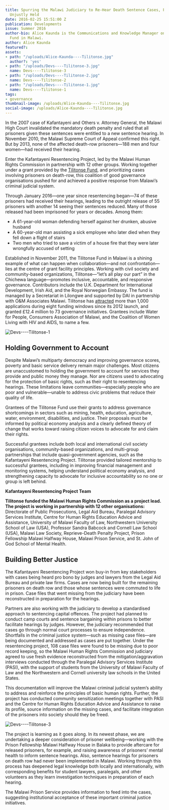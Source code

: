 ```yaml
---
title: Spurring the Malawi Judiciary to Re-Hear Death Sentence Cases, Free Prisoners
  Unjustly Held
date: 2016-02-25 15:51:00 Z
publication: Developments
issue: Summer 2016
author-bio: Alice Kaunda is the Communications and Knowledge Manager on the Tilitonse
  Fund in Malawi.
author: Alice Kaunda
featured?: 
assets:
- path: "/uploads/Alice-Kaunda----Tilitonse.jpg"
  author?: 'yes'
- path: "/uploads/Devs----Tilitonse-3.jpg"
  name: Devs----Tilitonse-3
- path: "/uploads/Devs----Tilitonse-2.jpg"
  name: Devs----Tilitonse-2
- path: "/uploads/Devs----Tilitonse-1.jpg"
  name: Devs----Tilitonse-1
tags:
- governance
thumbnail-image: /uploads/Alice-Kaunda----Tilitonse.jpg
social-image: /uploads/Alice-Kaunda----Tilitonse.jpg
---
```


In the 2007 case of Kafantayeni and Others v. Attorney General, the Malawi High Court invalidated the mandatory death penalty and ruled that all prisoners given these sentences were entitled to a new sentence hearing. In November 2010, the Malawi Supreme Court of Appeal confirmed this right. But by 2013, none of the affected death-row prisoners—188 men and four women—had received their hearing.




Enter the Kafantayeni Resentencing Project, led by the Malawi Human Rights Commission in partnership with 12 other groups. Working together under a grant provided by the [Tilitonse Fund](http://dai.com/our-work/projects/malawi%E2%80%94tilitonse-fund), and prioritizing cases involving prisoners on death-row, this coalition of good governance organisations pushed for and achieved a positive response from Malawi’s criminal judicial system. 

Through January 2016—one year since resentencing began—74 of these prisoners had received their hearings, leading to the outright release of 55 prisoners with another 14 seeing their sentences reduced. Many of those released had been imprisoned for years or decades. Among them:

* A 61-year-old woman defending herself against her drunken, abusive husband
* A 60-year-old man assisting a sick employee who later died when they fell down a flight of stairs
* Two men who tried to save a victim of a house fire that they were later wrongfully accused of setting

Established in November 2011, the Tilitonse Fund in Malawi is a shining example of what can happen when collaboration—and not confrontation—lies at the centre of grant facility principles. Working with civil society and community-based organizations, Tilitonse—“let’s all play our part” in the Chichewa language—promotes inclusive, accountable, and responsive governance. Contributors include the U.K. Department for International Development, Irish Aid, and the Royal Norwegian Embassy. The fund is managed by a Secretariat in Lilongwe and supported by DAI in partnership with O&M Associates Malawi. Tilitonse has [attracted](http://tilitonsefund.org/) more than 1,000 applications during eight funding windows since its 2012 launch, and granted £12.4 million to 73 governance initiatives. Grantees include Water for People, Consumers Association of Malawi, and the Coalition of Women Living with HIV and AIDS, to name a few.

![Devs----Tilitonse-1](/uploads/Devs----Tilitonse-1.jpg "Baison Kaula, left, of Khoswe village, Balaka, celebrates his release from prison.") 

## Holding Government to Account ##

Despite Malawi’s multiparty democracy and improving governance scores, poverty and basic service delivery remain major challenges. Most citizens are unaccustomed to holding the government to account for services they provide and public money they manage. Nor are citizens used to advocating for the protection of basic rights, such as their right to resentencing hearings. These limitations leave communities—especially people who are poor and vulnerable—unable to address civic problems that reduce their quality of life.

Grantees of the Tilitonse Fund use their grants to address governance shortcomings in sectors such as mining, health, education, agriculture, water, environment, disabilities, and justice. Their proposals must be informed by political economy analysis and a clearly defined theory of change that works toward raising citizen voices to advocate for and claim their rights.

Successful grantees include both local and international civil society organisations, community-based organizations, and multi-group partnerships that include quasi-government agencies, such as the Kafantayeni Resentencing Project. Tilitonse provided tailored mentorship to successful grantees, including in improving financial management and monitoring systems, helping understand political economy analysis, and strengthening capacity to advocate for inclusive accountability so no one or group is left behind.

<aside><p><strong>Kafantayeni Resentencing Project Team</strong></p>
<p><strong>Tilitonse funded the Malawi Human Rights Commission as a project lead. The project is working in partnership with 12 other organisations:</strong>
Directorate of Public Prosecutions, Legal Aid Bureau, Paralegal Advisory Services Institute, Centre for Human Rights Education Advice and Assistance, University of Malawi Faculty of Law, Northwestern University School of Law (USA), Professor Sandra Babcock and Cornell Law School (USA), Malawi Law Society, Reprieve-Death Penalty Project, Prison Fellowship Malawi Halfway House, Malawi Prison Service, and St. John of God School of Mental Health.</p>
</aside>

## Building Better Justice ##

The Kafantayeni Resentencing Project won buy-in from key stakeholders with cases being heard pro bono by judges and lawyers from the Legal Aid Bureau and private law firms. Cases are now being built for the remaining prisoners on death row and those whose sentences were commuted to life in prison. Case files that went missing from the judiciary have been reconstructed in preparation for the hearings.

Partners are also working with the judiciary to develop a standardised approach to sentencing capital offences. The project had planned to conduct camp courts and sentence bargaining within prisons to better facilitate hearings by judges. However, the judiciary recommended that cases go through normal court processes to ensure independence.  Shortfalls in the criminal justice system—such as missing case files—are being documented and addressed as cases are put together. Under the resentencing project, 108 case files were found to be missing due to poor record keeping, so the Malawi Human Rights Commission and judiciary agreed to use fresh evidence reconstructed from the mitigation/aggravation interviews conducted through the Paralegal Advisory Services Institute (PASI), with the support of students from the University of Malawi Faculty of Law and the Northwestern and Cornell university law schools in the United States.

This documentation will improve the Malawi criminal judicial system’s ability to address and reinforce the principles of basic human rights. Further, the project has conducted community sensitization meetings together with PASI and the Centre for Human Rights Education Advice and Assistance to raise its profile, source information on the missing cases, and facilitate integration of the prisoners into society should they be freed.

![Devs----Tilitonse-3](/uploads/Devs----Tilitonse-3.jpg "Zomba Central Prison, the maximum security facility where death row prisoners in Malawi are held.") 

The project is learning as it goes along. In its newest phase, we are undertaking a deeper consideration of prisoner wellbeing—working with the Prison Fellowship Malawi Halfway House in Balaka to provide aftercare for released prisoners, for example, and raising awareness of prisoners’ mental health to inform sentence hearings. Also, sentence hearings for prisoners on death row had never been implemented in Malawi. Working through this process has deepened legal knowledge both locally and internationally, with corresponding benefits for student lawyers, paralegals, and other volunteers as they learn investigation techniques in preparation of each hearing.

The Malawi Prison Service provides information to feed into the cases, suggesting institutional acceptance of these important criminal justice initiatives.
